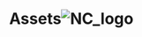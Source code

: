 # Assets![NC_logo](https://github.com/user-attachments/assets/b0f64bfe-ea33-45de-82c6-ff101772dc3c)
